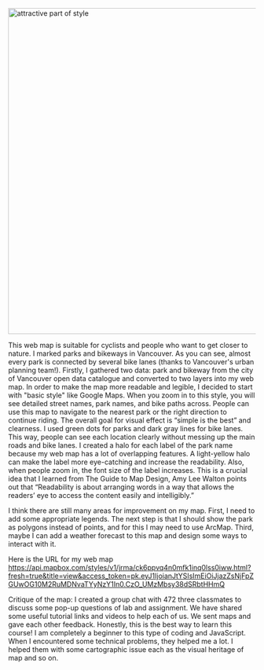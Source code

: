 <img width="664" alt="attractive part of style" src="https://user-images.githubusercontent.com/59896936/74706018-a6172600-51ca-11ea-90c2-d9f5acbc401e.png">

This web map is suitable for cyclists and people who want to get closer to nature. I marked parks and bikeways in Vancouver. As you can see, almost every park is connected by several bike lanes (thanks to Vancouver's urban planning team!). Firstly, I gathered two data: park and bikeway from the city of Vancouver open data catalogue and converted to two layers into my web map. In order to make the map more readable and legible, I decided to start with "basic style" like Google Maps. When you zoom in to this style, you will see detailed street names, park names, and bike paths across. People can use this map to navigate to the nearest park or the right direction to continue riding. The overall goal for visual effect is “simple is the best” and clearness. I used green dots for parks and dark gray lines for bike lanes. This way, people can see each location clearly without messing up the main roads and bike lanes. I created a halo for each label of the park name because my web map has a lot of overlapping features. A light-yellow halo can make the label more eye-catching and increase the readability. Also, when people zoom in, the font size of the label increases. This is a crucial idea that I learned from The Guide to Map Design, Amy Lee Walton points out that “Readability is about arranging words in a way that allows the readers’ eye to access the content easily and intelligibly.”

I think there are still many areas for improvement on my map. First, I need to add some appropriate legends. The next step is that I should show the park as polygons instead of points, and for this I may need to use ArcMap. Third, maybe I can add a weather forecast to this map and design some ways to interact with it. 

Here is the URL for my web map
https://api.mapbox.com/styles/v1/jrma/ck6ppvq4n0mfk1inq0lss0iww.html?fresh=true&title=view&access_token=pk.eyJ1IjoianJtYSIsImEiOiJjazZsNjFpZGUwOG10M2RuMDNvaTYyNzY1In0.CzO_UMzMbsy38dSRbtHHmQ

Critique of the map: I created a group chat with 472 three classmates to discuss some pop-up questions of lab and assignment. We have shared some useful tutorial links and videos to help each of us. We sent maps and gave each other feedback. Honestly, this is the best way to learn this course! I am completely a beginner to this type of coding and JavaScript. When I encountered some technical problems, they helped me a lot. I helped them with some cartographic issue each as the visual heritage of map and so on.
